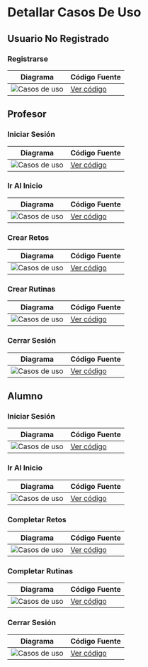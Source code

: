# Detallar Casos De Uso

## Usuario No Registrado
### Registrarse 
| Diagrama | Código Fuente |
|----------|---------------|
| ![Casos de uso](../Imagenes/DetallarCasosDeUso/Registrarse.svg) | [Ver código](Registrarse.puml) |

## Profesor
### Iniciar Sesión 
| Diagrama | Código Fuente |
|----------|---------------|
| ![Casos de uso](../Imagenes/DetallarCasosDeUso/IniciarSesionProfesor.svg) | [Ver código](IniciarSesionProfesor.puml) |

### Ir Al Inicio 
| Diagrama | Código Fuente |
|----------|---------------|
| ![Casos de uso](../Imagenes/DetallarCasosDeUso/IrAlInicioProfesor.svg) | [Ver código](https://github.com/celiabecerril/24-25-IdSw1-SDR/blob/ab782815534b2b716338e5ab6e455755454c0d1a/Documentos/DetallarCasosDeUso/IrAlInicioProfesor.puml) |

### Crear Retos 
| Diagrama | Código Fuente |
|----------|---------------|
| ![Casos de uso](../Imagenes/DetallarCasosDeUso/CrearRetos.svg) | [Ver código](CrearRetos.puml) |

### Crear Rutinas 
| Diagrama | Código Fuente |
|----------|---------------|
| ![Casos de uso](../Imagenes/DetallarCasosDeUso/CrearRutinas.svg) | [Ver código](CrearRutinas.puml) |

### Cerrar Sesión 
| Diagrama | Código Fuente |
|----------|---------------|
| ![Casos de uso](../Imagenes/DetallarCasosDeUso/CerrarSesion.svg) | [Ver código](CerrarSesion.puml) |

## Alumno
### Iniciar Sesión 
| Diagrama | Código Fuente |
|----------|---------------|
| ![Casos de uso](../Imagenes/DetallarCasosDeUso/IniciarSesionAlumno.svg) | [Ver código](IniciarSesionAlumno.puml) |

### Ir Al Inicio 
| Diagrama | Código Fuente |
|----------|---------------|
| ![Casos de uso](../Imagenes/DetallarCasosDeUso/IrAlInicio.svg) | [Ver código](IrAlInicio.puml) |

### Completar Retos 
| Diagrama | Código Fuente |
|----------|---------------|
| ![Casos de uso](../Imagenes/DetallarCasosDeUso/CompletarRetos.svg) | [Ver código](CompletarRetos.puml) |

### Completar Rutinas 
| Diagrama | Código Fuente |
|----------|---------------|
| ![Casos de uso](../Imagenes/DetallarCasosDeUso/CompletarRutinas.svg) | [Ver código](CompletarRutinas.puml) |

### Cerrar Sesión 
| Diagrama | Código Fuente |
|----------|---------------|
| ![Casos de uso](../Imagenes/DetallarCasosDeUso/CerrarSesion.svg) | [Ver código](CerrarSesion.puml) |


